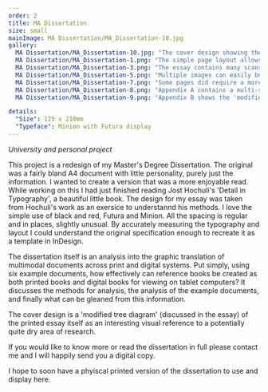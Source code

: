 ```yaml
---
order: 2
title: MA Dissertation
size: small
mainImage: MA Dissertation/MA_Dissertation-10.jpg
gallery:
  MA Dissertation/MA_Dissertation-10.jpg: "The cover design showing the tree diagram and bold use of Futura"
  MA Dissertation/MA_Dissertation-1.png: "The simple page layout allows for a clear presentation of text and images"
  MA Dissertation/MA_Dissertation-3.png: "The essay contains many scans of the example books"
  MA Dissertation/MA_Dissertation-5.png: "Multiple images can easily be shown neatly using a grid system"
  MA Dissertation/MA_Dissertation-7.png: "Some pages did require a more unusual layout of text and images"
  MA Dissertation/MA_Dissertation-8.png: "Appendix A contains a multi-spread table containing all the detailed analysis"
  MA Dissertation/MA_Dissertation-9.png: "Appendix B shows the 'modified tree diagrams' for a spread from each example book"

details:
  "Size": 125 x 210mm
  "Typeface": Minion with Futura display 
---
```


_University and personal project_

This project is a redesign of my Master's Degree Dissertation. The original was a fairly bland A4 document with little personality, purely just the information. I wanted to create a version that was a more enjoyable read. While working on this I had just finished reading Jost Hochuli's 'Detail in Typography', a beautiful little book. The design for my essay was taken from Hochuli's work as an exersice to understannd his methods. I love the simple use of black and red, Futura and Minion. All the spacing is regular and in places, slightly unusual. By accurately measuring the typography and layout I could understand the original specification enough to recreate it as a template in InDesign.

The dissertation itself is an analysis into the graphic translation of multimodal documents across print and digital systems. Put simply, using six example documents, how effectively can reference books be created as both printed books and digital books for viewing on tablet computers? It discusses the methods for analysis, the analysis of the example documents, and finally what can be gleaned from this information.

The cover design is a 'modified tree diagram' (discussed in the essay) of the printed essay itself as an interesting visual reference to a potentially quite dry area of research.

If you would like to know more or read the dissertation in full please contact me and I will happily send you a digital copy.

I hope to soon have a phyiscal printed version of the dissertation to use and display here.